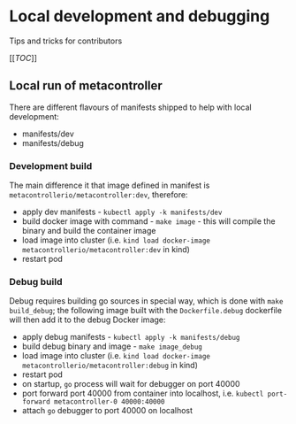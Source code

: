 # Local development and debugging

Tips and tricks for contributors

[[_TOC_]]

## Local run of metacontroller

There are different flavours of manifests shipped to help with local development:
- manifests/dev
- manifests/debug

### Development build

The main difference it that image defined in manifest is `metacontrollerio/metacontroller:dev`, therefore:
* apply dev manifests - `kubectl apply -k manifests/dev`
* build docker image with command - `make image` - this will compile the binary and build the container image
* load image into cluster (i.e. `kind load docker-image metacontrollerio/metacontroller:dev` in kind)
* restart pod

### Debug build

Debug requires building go sources in special way, which is done with `make build_debug`; the following image
built with the `Dockerfile.debug` dockerfile will then add it to the debug Docker image:

* apply debug manifests - `kubectl apply -k manifests/debug`
* build debug binary and image - `make image_debug`
* load image into cluster (i.e. `kind load docker-image metacontrollerio/metacontroller:debug` in kind)
* restart pod
* on startup, `go` process will wait for debugger on port 40000
* port forward port 40000 from container into localhost, i.e. `kubectl port-forward metacontroller-0 40000:40000`
* attach `go` debugger to port 40000 on localhost
